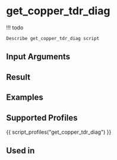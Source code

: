 

# get_copper_tdr_diag

<!-- prettier-ignore -->
!!! todo

    Describe get_copper_tdr_diag script

## Input Arguments

## Result

## Examples

## Supported Profiles

{{ script_profiles("get_copper_tdr_diag") }}

## Used in
